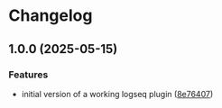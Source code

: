# Changelog

## 1.0.0 (2025-05-15)


### Features

* initial version of a working logseq plugin ([8e76407](https://github.com/braladin/logseq-similar-notes/commit/8e764071fae77ea7ff0443eb8e34ea777cfa53c0))
